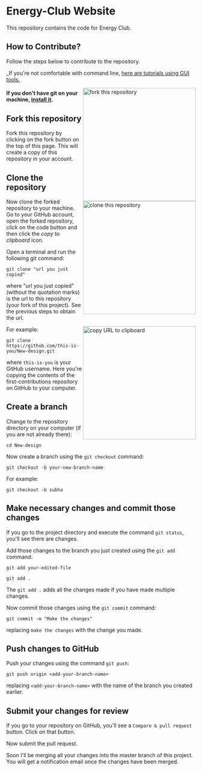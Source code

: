 # 

# Energy-Club Website

This repository contains the code for Energy Club.

## How to Contribute?

Follow the steps below to contribute to the repository.


_If you're not comfortable with command line, [here are tutorials using GUI tools.](#tutorials-using-other-tools)

<img align="right" width="300" src="assets/Readme/fork.JPG" alt="fork this repository" />

#### If you don't have git on your machine, [install it](https://help.github.com/articles/set-up-git/).

## Fork this repository

Fork this repository by clicking on the fork button on the top of this page.
This will create a copy of this repository in your account.

## Clone the repository

<img align="right" width="300" src="assets/Readme/clone.JPG" alt="clone this repository" />

Now clone the forked repository to your machine. Go to your GitHub account, open the forked repository, click on the code button and then click the _copy to clipboard_ icon.

Open a terminal and run the following git command:

```
git clone "url you just copied"
```

where "url you just copied" (without the quotation marks) is the url to this repository (your fork of this project). See the previous steps to obtain the url.

<img align="right" width="300" src="assets/Readme/copy-to-clipboard.JPG" alt="copy URL to clipboard" />

For example:

```
git clone https://github.com/this-is-you/New-design.git
```

where `this-is-you` is your GitHub username. Here you're copying the contents of the first-contributions repository on GitHub to your computer.

## Create a branch

Change to the repository directory on your computer (if you are not already there):

```
cd New-design
```

Now create a branch using the `git checkout` command:

```
git checkout -b your-new-branch-name
```

For example:

```
git checkout -b subha
```

## Make necessary changes and commit those changes

If you go to the project directory and execute the command `git status`, you'll see there are changes.

Add those changes to the branch you just created using the `git add` command:

```
git add your-edited-file
```


```
git add .
```

The `git add .` adds all the changes made if you have made multiple changes.

Now commit those changes using the `git commit` command:

```
git commit -m "Make the changes"
```

replacing `make the changes` with the change you made.

## Push changes to GitHub

Push your changes using the command `git push`:

```
git push origin <add-your-branch-name>
```

replacing `<add-your-branch-name>` with the name of the branch you created earlier.

## Submit your changes for review

If you go to your repository on GitHub, you'll see a `Compare & pull request` button. Click on that button.

Now submit the pull request.

Soon I'll be merging all your changes into the master branch of this project. You will get a notification email once the changes have been merged.
